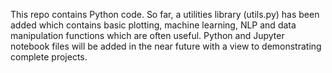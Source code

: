 This repo contains Python code. So far, a utilities library (utils.py) has been added which contains basic plotting, machine learning, NLP and data manipulation functions which are often useful. Python and Jupyter notebook files will be added in the near future with a view to demonstrating complete projects.
